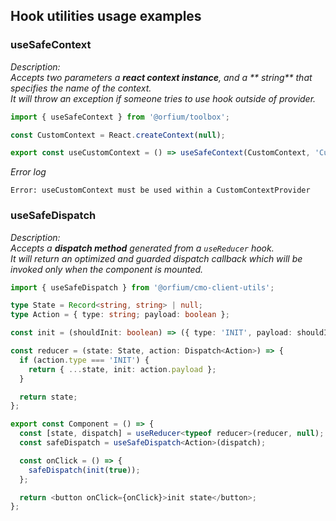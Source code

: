 ## Hook utilities usage examples

### useSafeContext

_Description:</br> Accepts two parameters a **react context instance**, and a ** string** that specifies the name of the context.<br />It will throw an exception if someone tries to use hook outside of provider._

```typescript jsx
import { useSafeContext } from '@orfium/toolbox';

const CustomContext = React.createContext(null);

export const useCustomContext = () => useSafeContext(CustomContext, 'CustomContext');
```

_Error log_

```
Error: useCustomContext must be used within a CustomContextProvider
```

### useSafeDispatch

_Description:</br> Accepts a **dispatch method** generated from a `useReducer` hook.<br />It will return an optimized and guarded dispatch callback which will be invoked only when the component is mounted._

```typescript jsx
import { useSafeDispatch } from '@orfium/cmo-client-utils';

type State = Record<string, string> | null;
type Action = { type: string; payload: boolean };

const init = (shouldInit: boolean) => ({ type: 'INIT', payload: shouldInit });

const reducer = (state: State, action: Dispatch<Action>) => {
  if (action.type === 'INIT') {
    return { ...state, init: action.payload };
  }

  return state;
};

export const Component = () => {
  const [state, dispatch] = useReducer<typeof reducer>(reducer, null);
  const safeDispatch = useSafeDispatch<Action>(dispatch);

  const onClick = () => {
    safeDispatch(init(true));
  };

  return <button onClick={onClick}>init state</button>;
};
```
